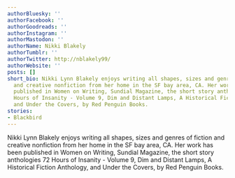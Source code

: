 ```yaml
---
authorBluesky: ''
authorFacebook: ''
authorGoodreads: ''
authorInstagram: ''
authorMastodon: ''
authorName: Nikki Blakely
authorTumblr: ''
authorTwitter: http://nblakely99/
authorWebsite: ''
posts: []
short_bio: Nikki Lynn Blakely enjoys writing all shapes, sizes and genres of fiction
  and creative nonfiction from her home in the SF bay area, CA. Her work has been
  published in Women on Writing, Sundial Magazine, the short story anthologies 72
  Hours of Insanity - Volume 9, Dim and Distant Lamps, A Historical Fiction Anthology,
  and Under the Covers, by Red Penguin Books.
stories:
- Blackbird
---
```


Nikki Lynn Blakely enjoys writing all shapes, sizes and genres of fiction and creative nonfiction from her home in the SF bay area, CA. Her work has been published in Women on Writing, Sundial Magazine, the short story anthologies 72 Hours of Insanity - Volume 9, Dim and Distant Lamps, A Historical Fiction Anthology, and  Under the Covers, by Red Penguin Books.